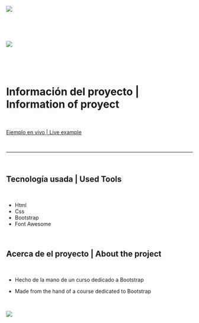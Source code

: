 ![](https://i.ibb.co/KjDKJNW/Header-Footer.png)

<br>
<br>
<br>

![](https://i.ibb.co/txgpz0s/Logo-Ec.png)

<br>
<br>
<br>

Información del proyecto    |   Information of proyect
=============

<br>

[Ejemplo en vivo | Live example](https://estefanoc.github.io/escuela-de-cocina/ "Proyect Link")

<br>

----

<br>

<h2>Tecnología usada         |       Used Tools</h2>

<br>

- Html
- Css
- Bootstrap
- Font Awesome
     
<br>

<h2>Acerca de el proyecto         |       About the project</h2>

<br>

* Hecho de la mano de un curso dedicado a Bootstrap

* Made from the hand of a course dedicated to Bootstrap

<br>

![](https://i.ibb.co/KjDKJNW/Header-Footer.png)
